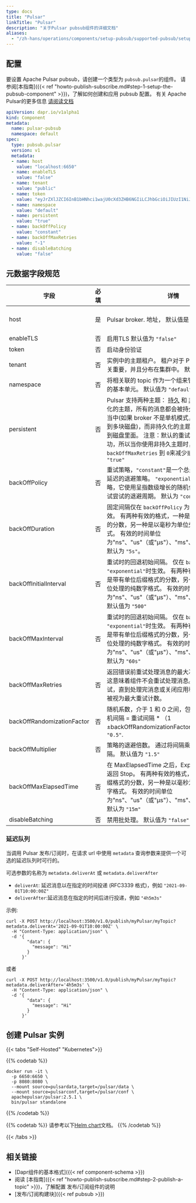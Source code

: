 ```yaml
---
type: docs
title: "Pulsar"
linkTitle: "Pulsar"
description: "关于Pulsar pubsub组件的详细文档"
aliases:
  - "/zh-hans/operations/components/setup-pubsub/supported-pubsub/setup-pulsar/"
---
```


## 配置
要设置 Apache Pulsar pubsub，请创建一个类型为 `pubsub.pulsar`的组件。 请参阅[本指南]({{< ref "howto-publish-subscribe.md#step-1-setup-the-pubsub-component" >}})，了解如何创建和应用 pubsub 配置。 有关 Apache Pulsar的更多信息 [请阅读文档](https://pulsar.apache.org/docs/en/concepts-overview/)

```yaml
apiVersion: dapr.io/v1alpha1
kind: Component
metadata:
  name: pulsar-pubsub
  namespace: default
spec:
  type: pubsub.pulsar
  version: v1
  metadata:
  - name: host
    value: "localhost:6650"
  - name: enableTLS
    value: "false"
  - name: tenant
    value: "public"
  - name: token
    value: "eyJrZXlJZCI6InB1bHNhci1wajU0cXd3ZHB6NGIiLCJhbGciOiJIUzI1NiJ9.eyJzd"
  - name: namespace
    value: "default"
  - name: persistent
    value: "true"
  - name: backOffPolicy
    value: "constant"
  - name: backOffMaxRetries
    value: "-1"
  - name: disableBatching
    value: "false"
```
## 元数据字段规范

| 字段                         | 必填 | 详情                                                                                                                                                                                                                                                                                                                                                                      | 示例                                                                                       |
| -------------------------- |:--:| ----------------------------------------------------------------------------------------------------------------------------------------------------------------------------------------------------------------------------------------------------------------------------------------------------------------------------------------------------------------------- | ---------------------------------------------------------------------------------------- |
| host                       | 是  | Pulsar broker. 地址， 默认值是 `"localhost:6650"`                                                                                                                                                                                                                                                                                                                              | `"localhost:6650"` OR `"http://pulsar-pj54qwwdpz4b-pulsar.ap-sg.public.pulsar.com:8080"` |
| enableTLS                  | 否  | 启用TLS  默认值为 `"false"`                                                                                                                                                                                                                                                                                                                                                   | `"true"`, `"false"`                                                                      |
| token                      | 否  | 启动身份验证                                                                                                                                                                                                                                                                                                                                                                  | [如何创建pulsar token](https://pulsar.apache.org/docs/en/security-jwt/#generate-tokens)      |
| tenant                     | 否  | 实例中的主题租户。 租户对于 Pulsar 中的多租户至关重要，并且分布在集群中。  默认值： `“public”`                                                                                                                                                                                                                                                                                                              | `"public"`                                                                               |
| namespace                  | 否  | 将相关联的 topic 作为一个组来管理，是管理 Topic 的基本单元。  默认值为 `"default"`                                                                                                                                                                                                                                                                                                                 | `"default"`                                                                              |
| persistent                 | 否  | Pulsar 支持两种主题： [持久](https://pulsar.apache.org/docs/en/concepts-architecture-overview#persistent-storage) 和 [非持久](https://pulsar.apache.org/docs/en/concepts-messaging/#non-persistent-topics)。 对于持久化的主题，所有的消息都会被持久化的保存到磁盘当中(如果 broker 不是单机模式，消息会被持久化到多块磁盘)，而非持久化的主题的数据不会被保存到磁盘里面。 注意：默认的重试行为是重试直到成功，所以当你使用非持久主题时，可以通过定义 `backOffMaxRetries` 到 `0`来减少或禁止重试。 默认: `"true"` | `"true"`, `"false"`                                                                      |
| backOffPolicy              | 否  | 重试策略，`"constant"`是一个总是返回相同的退避延迟的退避策略。 `"exponential"` 是一种退避策略，它使用呈指数级增长的随机化函数增加每次重试尝试的退避周期。 默认为 `"constant"`。                                                                                                                                                                                                                                                           | `constant`、`exponential`                                                                 |
| backOffDuration            | 否  | 固定间隔仅在 `backOffPolicy` 为 `"constant"`时生效。 有两种有效的格式，一种是带有单位后缀格式的分数，另一种是以毫秒为单位处理的纯数字格式。 有效的时间单位为"ns"、"us"（或"μs"）、"ms"、"s"、"m"、"h"。 默认为 `"5s"`。                                                                                                                                                                                                                            | `"5s"`、`"5000"`                                                                          |
| backOffInitialInterval     | 否  | 重试时的回退初始间隔。 仅在 `backOffPolicy` 为 `"exponential"`时生效。 有两种有效的格式，一种是带有单位后缀格式的分数，另一种是以毫秒为单位处理的纯数字格式。 有效的时间单位为"ns"、"us"（或"μs"）、"ms"、"s"、"m"、"h"。 默认值为 `"500"`                                                                                                                                                                                                                | `"50"`                                                                                   |
| backOffMaxInterval         | 否  | 重试时的回退初始间隔。 仅在 `backOffPolicy` 为 `"exponential"`时生效。 有两种有效的格式，一种是带有单位后缀格式的分数，另一种是以毫秒为单位处理的纯数字格式。 有效的时间单位为"ns"、"us"（或"μs"）、"ms"、"s"、"m"、"h"。 默认为 `"60s"`                                                                                                                                                                                                                 | `"60000"`                                                                                |
| backOffMaxRetries          | 否  | 返回错误前重试处理消息的最大次数。 默认为 `"0"` 这意味着组件不会重试处理消息。 `"-1"` 将无限期重试，直到处理完消息或关闭应用程序。 任何正数都被视为最大重试计数。                                                                                                                                                                                                                                                                               | `"3"`                                                                                    |
| backOffRandomizationFactor | 否  | 随机系数，介于 1 和 0 之间，包括 0 但不是 1。 随机间隔 = 重试间隔 * （1 ±backOffRandomizationFactor）。 默认值为 `"0.5"`.                                                                                                                                                                                                                                                                               | `"0.5"`                                                                                  |
| backOffMultiplier          | 否  | 策略的退避倍数。 通过将间隔乘以倍数来递增间隔。 默认值为 `"1.5"`                                                                                                                                                                                                                                                                                                                                   | `"1.5"`                                                                                  |
| backOffMaxElapsedTime      | 否  | 在 MaxElapsedTime 之后，ExponentialBackOff 返回 Stop。 有两种有效的格式，一种是带有单位后缀格式的分数，另一种是以毫秒为单位处理的纯数字格式。 有效的时间单位为"ns"、"us"（或"μs"）、"ms"、"s"、"m"、"h"。 默认为 `"15m"`                                                                                                                                                                                                                      | `"15m"`                                                                                  |
| disableBatching            | 否  | 禁用批处理。 默认值为 `"false"`                                                                                                                                                                                                                                                                                                                                                   | `"true"`, `"false"`                                                                      |

### 延迟队列

当调用 Pulsar 发布/订阅时，在请求 url 中使用 `metadata` 查询参数来提供一个可选的延迟队列时可行的。

可选参数的名称为 `metadata.deliverAt` 或 `metadata.deliverAfter`
- `deliverAt`: 延迟消息以在指定的时间投递 (RFC3339 格式)，例如 `"2021-09-01T10:00:00Z"`
- `deliverAfter`:延迟消息在指定的时间后进行投递，例如 `"4h5m3s"`

示例:

```shell
curl -X POST http://localhost:3500/v1.0/publish/myPulsar/myTopic?metadata.deliverAt='2021-09-01T10:00:00Z' \
  -H "Content-Type: application/json" \
  -d '{
        "data": {
          "message": "Hi"
        }
      }'
```

或者

```shell
curl -X POST http://localhost:3500/v1.0/publish/myPulsar/myTopic?metadata.deliverAfter='4h5m3s' \
  -H "Content-Type: application/json" \
  -d '{
        "data": {
          "message": "Hi"
        }
      }'
```

## 创建 Pulsar 实例

{{< tabs "Self-Hosted" "Kubernetes">}}

{{% codetab %}}
```
docker run -it \
  -p 6650:6650 \
  -p 8080:8080 \
  --mount source=pulsardata,target=/pulsar/data \
  --mount source=pulsarconf,target=/pulsar/conf \
  apachepulsar/pulsar:2.5.1 \
  bin/pulsar standalone

```
{{% /codetab %}}

{{% codetab %}}
请参考以下[Helm chart](https://pulsar.apache.org/docs/en/kubernetes-helm/)文档。
{{% /codetab %}}

{{< /tabs >}}

## 相关链接
- [Dapr组件的基本格式]({{< ref component-schema >}})
- 阅读 [本指南]({{< ref "howto-publish-subscribe.md#step-2-publish-a-topic" >}})，了解配置 发布/订阅组件的说明
- [发布/订阅构建块]({{< ref pubsub >}})
